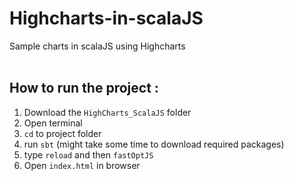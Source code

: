 # Highcharts-in-scalaJS
Sample charts in scalaJS using Highcharts  
<br>
## How to run the project :
1. Download the `HighCharts_ScalaJS` folder
2. Open terminal
3. `cd` to project folder
4. run `sbt` (might take some time to download required packages)
5. type `reload` and then `fastOptJS`
6. Open `index.html` in browser

